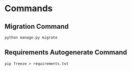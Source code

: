 # Commands

## Migration Command

```shell
python manage.py migrate
```

## Requirements Autogenerate Command

```shell
pip freeze > requirements.txt
```
